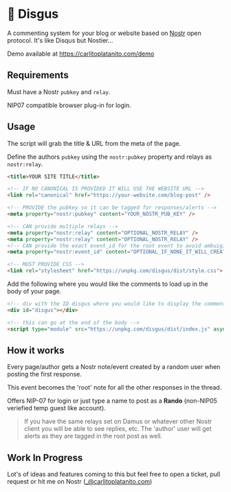 # 🤮 Disgus

A commenting system for your blog or website based on [Nostr](https://github.com/nostr-protocol/nostr) open protocol. It's like Disqus but Nostier...

Demo available at https://carlitoplatanito.com/demo

## Requirements

Must have a Nostr `pubkey` and `relay`.

NIP07 compatible browser plug-in for login.

## Usage

The script will grab the title & URL from the meta of the page.

Define the authors `pubkey` using the `nostr:pubkey` property and relays as `nostr:relay`.


```html
<title>YOUR SITE TITLE</title>

<!-- IF NO CANONICAL IS PROVIDED IT WILL USE THE WEBSITE URL -->
<link rel="canonical" href="https://your-website.com/blog-post" />

<!-- PROVIDE the pubkey so it can be tagged for responses/alerts -->
<meta property="nostr:pubkey" content="YOUR_NOSTR_PUB_KEY" />

<!-- CAN provide multiple relays -->
<meta property="nostr:relay" content="OPTIONAL_NOSTR_RELAY" />
<meta property="nostr:relay" content="OPTIONAL_NOSTR_RELAY" />
<!-- CAN provide the exact event_id for the root event to avoid ambuigity -->
<meta property="nostr:event_id" content="OPTIONAL_IF_NONE_IT_WILL_CREATE_OR_FIND_IT" />

<!-- MUST PROVIDE CSS -->
<link rel="stylesheet" href="https://unpkg.com/disgus/dist/style.css">
```

Add the following where you would like the comments to load up in the body of your page.

```html
<!-- div with the ID disgus where you would like to display the comments & form -->
<div id="disgus"></div>

<!-- this can go at the end of the body -->
<script type="module" src="https://unpkg.com/disgus/dist/index.js" async></script>
```

## How it works

Every page/author gets a Nostr note/event created by a random user when posting the first response.

This event becomes the 'root' note for all the other responses in the thread.

Offers NIP-07 for login or just type a name to post as a **Rando** (non-NIP05 veriefied temp guest like account).

> If you have the same relays set on Damus or whatever other Nostr client you will be able to see replies, etc. The 'author' user will get alerts as they are tagged in the root post as well.

## Work In Progress

Lot's of ideas and features coming to this but feel free to open a ticket, pull request or hit me on Nostr (_@carlitoplatanito.com)
